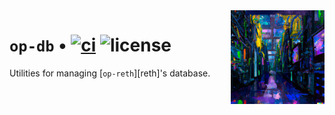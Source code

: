 <img align="right" width="150" height="150" top="100" src="./assets/logo.png">

# `op-db` • [![ci](https://github.com/anton-rs/op-db/actions/workflows/ci.yaml/badge.svg?label=ci)](https://github.com/clabby/boilerplate-rs/actions/workflows/ci.yaml) ![license](https://img.shields.io/badge/License-MIT-green.svg?label=license)

Utilities for managing [`op-reth`][reth]'s database.
